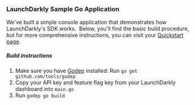 ### LaunchDarkly Sample Go Application  ###
We've built a simple console application that demonstrates how LaunchDarkly's SDK works.  Below, you'll find the basic build procedure, but for more comprehensive instructions, you can visit your [Quickstart page](https://app.launchdarkly.com/quickstart#/).
##### Build instructions  #####
1. Make sure you have [Godep](https://github.com/tools/godep) installed: Run `go get github.com/tools/godep`
2. Copy your API key and feature flag key from your LaunchDarkly dashboard into `main.go` 
3. Run `godep go build`